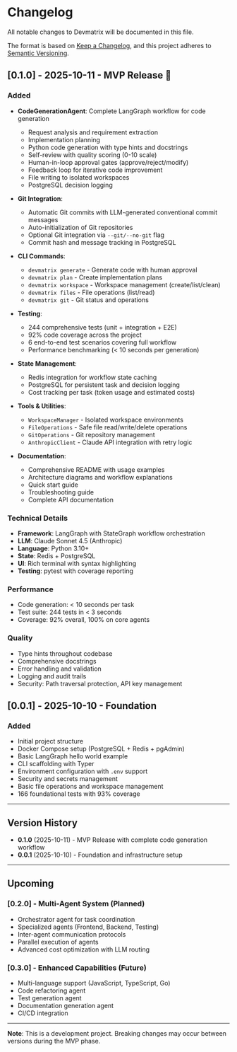 # Changelog

All notable changes to Devmatrix will be documented in this file.

The format is based on [Keep a Changelog](https://keepachangelog.com/en/1.0.0/),
and this project adheres to [Semantic Versioning](https://semver.org/spec/v2.0.0.html).

## [0.1.0] - 2025-10-11 - MVP Release 🎉

### Added
- **CodeGenerationAgent**: Complete LangGraph workflow for code generation
  - Request analysis and requirement extraction
  - Implementation planning
  - Python code generation with type hints and docstrings
  - Self-review with quality scoring (0-10 scale)
  - Human-in-loop approval gates (approve/reject/modify)
  - Feedback loop for iterative code improvement
  - File writing to isolated workspaces
  - PostgreSQL decision logging

- **Git Integration**:
  - Automatic Git commits with LLM-generated conventional commit messages
  - Auto-initialization of Git repositories
  - Optional Git integration via `--git/--no-git` flag
  - Commit hash and message tracking in PostgreSQL

- **CLI Commands**:
  - `devmatrix generate` - Generate code with human approval
  - `devmatrix plan` - Create implementation plans
  - `devmatrix workspace` - Workspace management (create/list/clean)
  - `devmatrix files` - File operations (list/read)
  - `devmatrix git` - Git status and operations

- **Testing**:
  - 244 comprehensive tests (unit + integration + E2E)
  - 92% code coverage across the project
  - 6 end-to-end test scenarios covering full workflow
  - Performance benchmarking (< 10 seconds per generation)

- **State Management**:
  - Redis integration for workflow state caching
  - PostgreSQL for persistent task and decision logging
  - Cost tracking per task (token usage and estimated costs)

- **Tools & Utilities**:
  - `WorkspaceManager` - Isolated workspace environments
  - `FileOperations` - Safe file read/write/delete operations
  - `GitOperations` - Git repository management
  - `AnthropicClient` - Claude API integration with retry logic

- **Documentation**:
  - Comprehensive README with usage examples
  - Architecture diagrams and workflow explanations
  - Quick start guide
  - Troubleshooting guide
  - Complete API documentation

### Technical Details
- **Framework**: LangGraph with StateGraph workflow orchestration
- **LLM**: Claude Sonnet 4.5 (Anthropic)
- **Language**: Python 3.10+
- **State**: Redis + PostgreSQL
- **UI**: Rich terminal with syntax highlighting
- **Testing**: pytest with coverage reporting

### Performance
- Code generation: < 10 seconds per task
- Test suite: 244 tests in < 3 seconds
- Coverage: 92% overall, 100% on core agents

### Quality
- Type hints throughout codebase
- Comprehensive docstrings
- Error handling and validation
- Logging and audit trails
- Security: Path traversal protection, API key management

## [0.0.1] - 2025-10-10 - Foundation

### Added
- Initial project structure
- Docker Compose setup (PostgreSQL + Redis + pgAdmin)
- Basic LangGraph hello world example
- CLI scaffolding with Typer
- Environment configuration with `.env` support
- Security and secrets management
- Basic file operations and workspace management
- 166 foundational tests with 93% coverage

---

## Version History

- **0.1.0** (2025-10-11) - MVP Release with complete code generation workflow
- **0.0.1** (2025-10-10) - Foundation and infrastructure setup

---

## Upcoming

### [0.2.0] - Multi-Agent System (Planned)
- Orchestrator agent for task coordination
- Specialized agents (Frontend, Backend, Testing)
- Inter-agent communication protocols
- Parallel execution of agents
- Advanced cost optimization with LLM routing

### [0.3.0] - Enhanced Capabilities (Future)
- Multi-language support (JavaScript, TypeScript, Go)
- Code refactoring agent
- Test generation agent
- Documentation generation agent
- CI/CD integration

---

**Note**: This is a development project. Breaking changes may occur between versions during the MVP phase.
